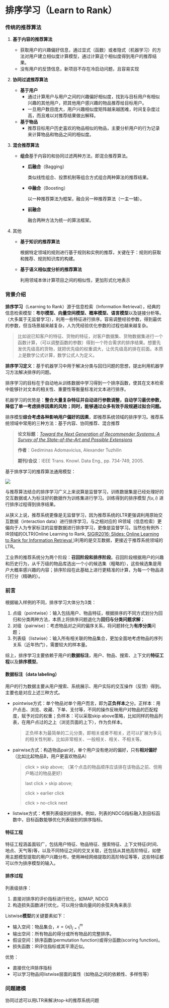 # 排序学习（Learn to Rank）

### 传统的推荐算法

1. **基于内容的推荐算法**

   - 获取用户的兴趣偏好信息，通过显式（函数）或者隐式（机器学习）的方法对用户建立相似度计算模型，通过计算这个相似度得到用户的推荐结果。
   - 没有用户的反馈信息，新项目不存在冷启动问题，且容易实现

2. **协同过滤推荐算法**

   - **基于用户**
     - 通过计算用户与用户之间的兴趣偏好相似度，找到与目标用户有相似兴趣的其他用户，把其他用户感兴趣的物品推荐给目标用户。
     - 一旦用户数目庞大，用户兴趣相似度矩阵越来越困难，时间复杂度过高，而且难以对推荐结果做出解释。
   - **基于物品**
     - 推荐目标用户历史喜欢的物品相似的物品，主要分析用户的行为记录来计算物品和物品之间的相似度。

3. **混合推荐算法**

   - **组合**基于内容的和协同过滤两种方法，即混合推荐算法。

     - **后融合**（Bagging）

       类似线性组合、投票机制等组合方式组合两种算法的推荐结果。

     - **中融合**（Boosting）

       以一种推荐算法为框架，融合另一种推荐算法（一主一辅）。

     - **前融合**

       融合两种方法为统一的算法框架。

4. 其他

   - **基于知识的推荐算法**

     根据特定领域的规则进行基于规则和实例的推荐，关键在于：规则的获取和推荐、规则知识库的构建。

   - **基于语义相似度分析的推荐算法**

     利用领域本体计算项目之间的相似性，更加形式化地表示

### 背景介绍

**排序学习**（Learning to Rank）源于信息检索（Information Retrieval），经典的信息检索模型：**布尔模型、向量空间模型、概率模型、语言模型**以及链接分析等。（大多属于无监督学习），利用一些特征进行排序。容易调整经验参数，得到最优的参数，但当场景越来越复杂，人为凭经验优化参数的过程也越来越复杂。

> 比如说已知客户的特征、货物的特征，对客户数据集、货物数据集进行一个函数计算，（可以调整函数的参数）得到一个符合需求的排序结果。想要先发优先级高的货物，就把优先级的权重调大，让优先级高的排在前面。本质上是数学公式计算，数学公式人为定义。

**排序学习定义**：基于机器学习中用于解决分类与回归问题的思想，提出利用机器学习方法解决排序的问题。

排序学习的目标在于自动地从训练数据中学习得到一个排序函数，使其在文本检索中能够针对文本的相关性、重要性等衡量标准对文本进行排序。

机器学习的优势是：**整合大量复杂特征并自动进行参数调整，自动学习最优参数，降低了单一考虑排序因素的风险；同时，能够通过众多有效手段规避过拟合问题。**

排序模型**综合考虑各种影响用户偏好的因素**，即推荐系统领域的排序学习。推荐系统领域中常用的三种方法：基于内容、协同推荐、混合推荐

> **论文标题**：*[Toward the Next Generation of Recommender Systems: A Survey of the State-of-the-Art and Possible Extensions](https://link.zhihu.com/?target=https%3A//aminer.cn/pub/53e9a48eb7602d9702daa8d9/toward-the-next-generation-of-recommender-systems-a-survey-of-the-state)*
>
> **作者**：Gediminas Adomavicius, Alexander Tuzhilin
>
> **期刊/会议**：IEEE Trans. Knowl. Data Eng., pp. 734-749, 2005.

基于排序学习的推荐算法通用模型：

<img src="http://xtf615.com/picture/machine-learning/l2r.png">

与推荐算法结合的排序学习广义上来说算是监督学习，训练数据集是已经处理好的交互数据或人为标注好的数据作为训练集进行学习。训练得到的排序模型 $f(u, i)$ 进行排序过程得到排序结果。

从狭义上说，推荐系统更像是无监督学习，因为推荐系统的LTR更强调利用原始交互数据（interaction data）进行排序学习，与之相对应的 IR领域（信息检索）更偏向于人为专家标注的监督数据进行排序学习，更像是监督学习。当然也有例外：IR领域的OLTR(Online Learning to Rank, [SIGIR2016: Slides: Online Learning to Rank for Information Retrieval ](https://staff.fnwi.uva.nl/m.derijke/wp-content/uploads/sigir2016-tutorial.pdf))利用的是交互数据，更接近于推荐系统领域的LTR。

工业界的推荐系统分为两个阶段：**召回阶段和排序阶段**。召回阶段根据用户的兴趣和历史行为，从千万级的物品库选出一个小的候选集（粗略的），这些候选集是用户大概率感兴趣的内容；排序阶段在此基础上进行更精准的计算，为每一个物品进行打分（精确的）。

### 前言

根据输入样例的不同，排序学习大体分为3类：

1. 点级（pointwise）：输入包括用户、物品特征，根据排序的不同方式划分为回归和分类两种方法，本质上将排序问题退化为**回归与分类问题求解**；
2. 对级（pairwise）：考虑物品对之间的偏序关系，将问题转化为**有序分类**问题；
3. 列表级（listwise）：输入所有相关联的物品集合，更加全面地考虑物品的序列关系（近年热门），需要较大的样本量。

综上，排序学习主要依赖于用户的**数据标注**，用户、物品、搜索、上下文的**特征工程**以及**排序模型**。

#### 数据标注（data labeling）

用户的行为数据主要从用户搜索、系统展示、用户实际的交互操作（反馈）得到。主要也是对应上述三种方式。

- pointwise方式：单个物品对单个用户而言，即为**正负样本**之分。正样本：用户点击、浏览、收藏、下单、支付等，不同的操作反映用户对物品的匹配程度，赋予对应的权重；负样本：可以采取skip above策略，比如同样的物品列表，在用户点过的之上（浏览页面的上下），作为负样本。

  > 正负样本为最简单的二元分类，即相关或者不相关，还可以扩展为多元的相关性判断，比如非常相关、一般相关、相关、不相关等。

- pairwise方式：构造物品pair对，单个用户没有绝对的偏好，只有**相对偏好**（比如比起物品B，用户更喜欢物品A）

  > click > skip above; （某个点击的物品顺序应该排在该物品之前、但用户略过的物品更好）
  >
  > last click > skip above;
  >
  > click > earlier click
  >
  > click > no-click next

- listwise方式：考察列表级别的排序。例如，列表的NDCG指标融入到目标函数中，目标函数能够优化列表级别的排序指标。

#### 特征工程

特征工程涵盖面较广，包括用户特征、物品特征、搜索特征、上下文特征(时间、地点、天气等)等，以及不同特征之间的交叉关联，还包括从其他高阶特征，如使用主题模型提取的用户兴趣分布，使用神经网络提取的高阶特征等等，这些特征都可以作为排序模型的输入。

#### 排序过程

列表级排序：

1. 直接对排序的评价指标进行优化，如MAP, NDCG
2. 构造损失函数进行优化，可以用分值向量间的余弦夹角来表示

Listwise**模型**的关键要素如下：

- 输入空间：物品集合，$x=\{xj\}_{j=1}^m$
- 输出空间：所有物品的得分或所有物品的完整排序。
- 假设空间：排序函数(permutation function)或得分函数(scoring function)。
- 损失函数：IR评估指标或其平滑近似。

优势：

- 直接优化IR排序指标
- 可以学习物品间listwise层面的属性（如物品之间的依赖性、多样性等）



### 问题建模

协同过滤可以用LTR来解决top-k的推荐系统问题
